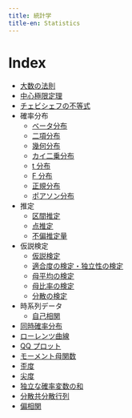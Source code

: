 ```yaml
---
title: 統計学
title-en: Statistics
---
```


# Index

- [大数の法則](law-of-large-numbers.md)
- [中心極限定理](central-limit-theorem.md)
- [チェビシェフの不等式](chebyshev-inequality.md)
- 確率分布
	- [ベータ分布](distribution/beta-distribution.md)
	- [二項分布](distribution/binomial-distribution.md)
	- [幾何分布](distribution/geometric-distribution.md)
	- [カイ二乗分布](distribution/chi-square-distribution.md)
	- [t 分布](distribution/t-distribution.md)
	- [F 分布](distribution/f-distribution.md)
	- [正規分布](distribution/normal-distribution.md)
	- [ポアソン分布](distribution/poisson-distribution.md)
- 推定
	- [区間推定](estimation/interval-estimation.md)
	- [点推定](estimation/point-estimation.md)
	- [不偏推定量](estimation/unbiased-estimator.md)
- 仮説検定
	- [仮説検定](hypothesis-testing/hypothesis-testing.md)
	- [適合度の検定・独立性の検定](hypothesis-testing/testing-for-goodness-of-fit-and-independence.md)
	- [母平均の検定](hypothesis-testing/testing-for-the-mean.md)
	- [母比率の検定](hypothesis-testing/testing-for-the-proportion.md)
	- [分散の検定](hypothesis-testing/testing-for-the-variance.md)
- 時系列データ
	- [自己相関](time-series/autocorrelation.md)
- [同時確率分布](joint-probability-distribution.md)
- [ローレンツ曲線](lorenz-curve.md)
- [QQ プロット](qq-plot.md)
- [モーメント母関数](moment-generating-function.md)
- [歪度](skewness.md)
- [尖度](kurtosis.md)
- [独立な確率変数の和](sum-of-independent-random-variable.md)
- [分散共分散行列](variance-covariance-matrix.md)
- [偏相関](partial-correlation.md)
